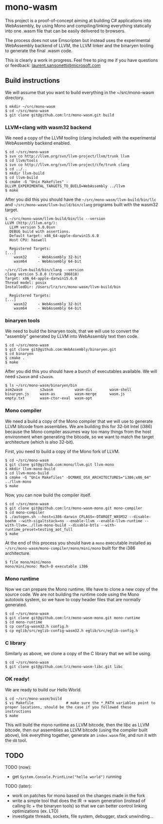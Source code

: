 # mono-wasm

This project is a proof-of-concept aiming at building C# applications into WebAssembly, by using Mono and  compiling/linking everything statically into one .wasm file that can be easily delivered to browsers.

The process does not use Emscripten but instead uses the experimental WebAssembly backend of LLVM, the LLVM linker and the binaryen tooling to generate the final .wasm code.

This is clearly a work in progress. Feel free to ping me if you have questions or feedback: laurent.sansonetti@microsoft.com

## Build instructions

We will assume that you want to build everything in the ~/src/mono-wasm directory.

```
$ mkdir ~/src/mono-wasm
$ cd ~/src/mono-wasm
$ git clone git@github.com:lrz/mono-wasm.git build
```

### LLVM+clang with wasm32 backend

We need a copy of the LLVM tooling (clang included) with the experimental WebAssembly backend enabled.

```
$ cd ~/src/mono-wasm
$ svn co http://llvm.org/svn/llvm-project/llvm/trunk llvm
$ cd llvm/tools
$ svn co http://llvm.org/svn/llvm-project/cfe/trunk clang
$ cd ../..
$ mkdir llvm-build
$ cd llvm-build
$ cmake -G "Unix Makefiles" -DLLVM_EXPERIMENTAL_TARGETS_TO_BUILD=WebAssembly ../llvm
$ make
```

After you did this you should have the `~/src/mono-wasm/llvm-build/bin/llc` and `~/src/mono-wasm/llvm-build/bin/clang` programs built with the wasm32 target.

```
$ ~/src/mono-wasm/llvm-build/bin/llc --version
LLVM (http://llvm.org/):
  LLVM version 5.0.0svn
  DEBUG build with assertions.
  Default target: x86_64-apple-darwin15.6.0
  Host CPU: haswell

  Registered Targets:
[...]
    wasm32     - WebAssembly 32-bit
    wasm64     - WebAssembly 64-bit
```

```
~/src/llvm-build/bin/clang --version
clang version 5.0.0 (trunk 306818)
Target: x86_64-apple-darwin15.6.0
Thread model: posix
InstalledDir: /Users/lrz/src/mono-wasm/llvm-build/bin

  Registered Targets:
[...]
    wasm32     - WebAssembly 32-bit
    wasm64     - WebAssembly 64-bit
```

### binaryen tools

We need to build the binaryen tools, that we will use to convert the "assembly" generated by LLVM into WebAssembly text then code.

```
$ cd ~/src/mono-wasm
$ git clone git@github.com:WebAssembly/binaryen.git
$ cd binaryen
$ cmake .
$ make
```

After you did this you should have a bunch of executables available. We will need `s2wasm` and `s2wasm`.

```
$ ls ~/src/mono-wasm/binaryen/bin
asm2wasm        s2wasm          wasm-dis        wasm-shell
binaryen.js     wasm-as         wasm-merge      wasm.js
empty.txt       wasm-ctor-eval  wasm-opt        
```

### Mono compiler

We need a build a copy of the Mono compiler that we will use to generate LLVM bitcode from assemblies. We are building this for 32-bit Intel (i386) because the Mono compiler assumes way too many things from the host environment when generating the bitcode, so we want to match the target architecture (which is also 32-bit).

First, you need to build a copy of the Mono fork of LLVM.

```
$ cd ~/src/mono-wasm
$ git clone git@github.com:mono/llvm.git llvm-mono
$ mkdir llvm-mono-build
$ cd llvm-mono-build
$ cmake -G "Unix Makefiles" -DCMAKE_OSX_ARCHITECTURES="i386;x86_64" ../llvm-mono
$ make
```

Now, you can now build the compiler itself.

```
$ cd ~/src/mono-wasm
$ git clone git@github.com:lrz/mono-wasm-mono.git mono-compiler
$ cd mono-compiler
$ ./autogen.sh --host=i386-darwin CFLAGS=-DTARGET_WASM32 --disable-boehm --with-sigaltstack=no --enable-llvm --enable-llvm-runtime --with-llvm=../llvm-mono-build --disable-btls --with-runtime_preset=testing_aot_full
$ make
```

At the end of this process you should have a `mono` executable installed as `~/src/mono-wasm/mono-compiler/mono/mini/mono` built for the i386 architecture.

```
$ file mono/mini/mono
mono/mini/mono: Mach-O executable i386
```

### Mono runtime

Now we can prepare the Mono runtime. We have to clone a new copy of the source code. We are not building the runtime code using the Mono autotools system, so we have to copy header files that are normally generated.

```
$ cd ~/src/mono-wasm
$ git clone git@github.com:lrz/mono-wasm-mono.git mono-runtime
$ cd mono-runtime
$ cp config-wasm32.h config.h
$ cp eglib/src/eglib-config-wasm32.h eglib/src/eglib-config.h
```

### C library

Similarly as above, we clone a copy of the C library that we will be using.

```
$ cd ~/src/mono-wasm
$ git clone git@github.com:lrz/mono-wasm-libc.git libc
```

### OK ready!

We are ready to build our Hello World.

```
$ cd ~/src/mono-wasm/build
$ vi Makefile               # make sure the *_PATH variables point to proper locations, should be the case if you followed these instructions
$ make
```

This will build the mono runtime as LLVM bitcode, then the libc as LLVM bitcode, then our assemblies as LLVM bitcode (using the compiler built above), link everything together, generate an `index.wasm` file, and run it with the `d8` tool.

## TODO

TODO (now):

* get `System.Console.PrintLine("hello world")` running

TODO (later):

* work on patches for mono based on the changes made in the fork
* write a simple tool that does the IR -> wasm generation (instead of calling llc + the binaryen tools) so that we can better control linking optimizations (ex. LTO)
* investigate threads, sockets, file system, debugger, stack unwinding...
